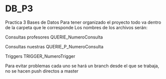 # DB_P3
Practica 3 Bases de Datos
Para tener organizado el proyecto todo va dentro de la carpeta que le corresponde
Los nombres de los archivos serán:

Consultas profesores
QUERIE_NumeroConsulta

Consultas nuestras
QUERIE_P_NumeroConsulta

Triggers
TRIGGER_NumeroTrigger

Para evitar problemas cada uno se hará un branch desde el que se trabaja, no se hacen
push directos a master
